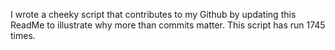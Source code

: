 I wrote a cheeky script that contributes to my Github by updating this ReadMe to illustrate why more than commits matter. This script has run 1745 times.
